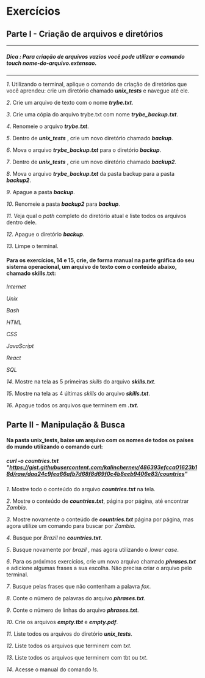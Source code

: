 # Exercícios

## Parte I - Criação de arquivos e diretórios

__________________________________________________________________

##### **_Dica : Para criação de arquivos vazios você pode utilizar o comando touch nome-do-arquivo.extensao._**

__________________________________________________________________

_1_. Utilizando o terminal, aplique o comando de criação de diretórios que você aprendeu: crie um diretório chamado **_unix_tests_** e navegue até ele.

_2_. Crie um arquivo de texto com o nome **_trybe.txt_**.

_3_. Crie uma cópia do arquivo trybe.txt com nome **_trybe_backup.txt_**.

_4_. Renomeie o arquivo **_trybe.txt_**.

_5_. Dentro de **_unix_tests_** , crie um novo diretório chamado **_backup_**.

_6_. Mova o arquivo **_trybe_backup.txt_** para o diretório **_backup_**.

_7_. Dentro de **_unix_tests_** , crie um novo diretório chamado **_backup2_**.

_8_. Mova o arquivo **_trybe_backup.txt_** da pasta backup para a pasta **_backup2_**.

_9_. Apague a pasta **_backup_**.

_10_. Renomeie a pasta **_backup2_** para **_backup_**.

_11_. Veja qual o _path_ completo do diretório atual e liste todos os arquivos dentro dele.

_12_. Apague o diretório **_backup_**.

_13_. Limpe o terminal.

#### Para os exercícios, 14 e 15, crie, de forma manual na parte gráfica do seu sistema operacional, um arquivo de texto com o conteúdo abaixo, chamado skills.txt:

_Internet_

_Unix_

_Bash_

_HTML_

_CSS_

_JavaScript_

_React_

_SQL_

_14_. Mostre na tela as 5 primeiras _skills_ do arquivo **_skills.txt_**.

_15_. Mostre na tela as 4 últimas _skills_ do arquivo **_skills.txt_**.

_16_. Apague todos os arquivos que terminem em **_.txt._**

## Parte II - Manipulação & Busca

#### Na pasta unix_tests, baixe um arquivo com os nomes de todos os países do mundo utilizando o comando curl:



##### __curl -o countries.txt "https://gist.githubusercontent.com/kalinchernev/486393efcca01623b18d/raw/daa24c9fea66afb7d68f8d69f0c4b8eeb9406e83/countries"__ #####



_1_. Mostre todo o conteúdo do arquivo **_countries.txt_** na tela.

_2_. Mostre o conteúdo de **_countries.txt_**, página por página, até encontrar _Zambia_.

_3_. Mostre novamente o conteúdo de **_countries.txt_** página por página, mas agora utilize um comando para buscar por _Zambia_.

_4_. Busque por _Brazil_ no **_countries.txt_**.

_5_. Busque novamente por _brazil_ , mas agora utilizando o _lower case_.

_6_. Para os próximos exercícios, crie um novo arquivo chamado **_phrases.txt_** e adicione algumas frases a sua escolha. Não precisa criar o arquivo pelo terminal.

_7_. Busque pelas frases que não contenham a palavra _fox_.

_8_. Conte o número de palavras do arquivo **_phrases.txt_**.

_9_. Conte o número de linhas do arquivo **_phrases.txt_**.

_10_. Crie os arquivos **_empty.tbt_** e **_empty.pdf_**.

_11_. Liste todos os arquivos do diretório **_unix_tests_**.

_12_. Liste todos os arquivos que terminem com _txt_.

_13_. Liste todos os arquivos que terminem com tbt ou _txt_.

_14_. Acesse o manual do comando _ls_.